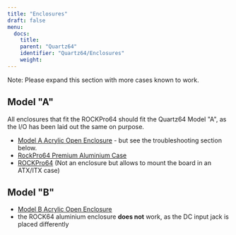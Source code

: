 ```yaml
---
title: "Enclosures"
draft: false
menu:
  docs:
    title:
    parent: "Quartz64"
    identifier: "Quartz64/Enclosures"
    weight: 
---
```


Note: Please expand this section with more cases known to work.

## Model "A"

All enclosures that fit the ROCKPro64 should fit the Quartz64 Model "A", as the I/O has been laid out the same on purpose.

* [Model A Acrylic Open Enclosure](/documentation/Accessories/Cases/Model_A_Acrylic_Open_Enclosure) - but see the troubleshooting section below.
* [RockPro64 Premium Aluminium Case](/documentation/Quartz64/Accessories/Premium_aluminium_case)
* [ROCKPro64](/documentation/ROCKPro64/Hardware/3D_printable_ITX_mounting_brackets/) (Not an enclosure but allows to mount the board in an ATX/ITX case)

## Model "B"

* [Model B Acrylic Open Enclosure](/documentation/Accessories/Cases/Model_B_Acrylic_Open_Enclosure)
* the ROCK64 aluminium enclosure **does not** work, as the DC input jack is placed differently
